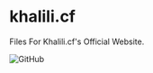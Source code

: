 # khalili.cf
Files For Khalili.cf's Official Website. 

<img alt="GitHub" src="https://img.shields.io/github/license/SahalDev/khalili.cf?style=for-the-badge">
